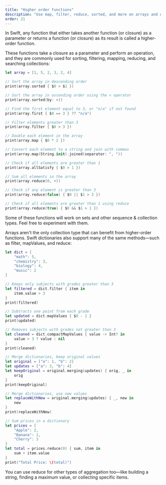 ```yaml
---
title: "Higher order functions"
description: "Use map, filter, reduce, sorted, and more on arrays and dictionaries for functional programming."
order: 21
---
```


In Swift, any function that either takes another function (or closure) as a parameter or returns a function (or closure) as its result is called a higher-order function.

These functions take a closure as a parameter and perform an operation, and they are commonly used for sorting, filtering, mapping, reducing, and searching collections:

```swift
let array = [1, 5, 2, 3, 2, 4]

// Sort the array in descending order
print(array.sorted { $0 > $1 })

// Sort the array in ascending order using the < operator
print(array.sorted(by: <))

// Find the first element equal to 3, or "n/a" if not found
print(array.first { $0 == 3 } ?? "n/a")

// Filter elements greater than 3
print(array.filter { $0 > 3 })

// Double each element in the array
print(array.map { $0 * 2 })

// Convert each element to a string and join with commas
print(array.map(String.init).joined(separator: ", "))

// Check if all elements are greater than 1
print(array.allSatisfy { $0 > 1 })

// Sum all elements in the array
print(array.reduce(0, +))

// Check if any element is greater than 3
print(array.reduce(false) { $0 || $1 > 3 })

// Check if all elements are greater than 1 using reduce
print(array.reduce(true) { $0 && $1 > 1 }) 
```

Some of these functions will work on sets and other sequence & collection types. Feel free to experiment with them.

Arrays aren't the only collection type that can benefit from higher-order functions. Swift dictionaries also support many of the same methods—such as filter, mapValues, and reduce:

```swift
let dict = [
    "math": 5,
    "chemistry": 3,
    "biology": 4,
    "music": 2
]

// Keeps only subjects with grades greater than 3
let filtered = dict.filter { item in
    item.value > 3
}
print(filtered) 

// Subtracts one point from each grade
let updated = dict.mapValues { $0 - 1 }
print(updated)

// Removes subjects with grades not greater than 3
let cleaned = dict.compactMapValues { value -> Int? in
    value > 3 ? value : nil
}
print(cleaned)

// Merge dictionaries, keep original values
let original = ["a": 1, "b": 2]
let updates = ["a": 3, "b": 4]
let keepOriginal = original.merging(updates) { orig, _ in
    orig
}
print(keepOriginal)

// Merge dictionaries, use new values
let replaceWithNew = original.merging(updates) { _, new in
    new
}
print(replaceWithNew)

// Sum prices in a dictionary
let prices = [
    "Apple": 2, 
    "Banana": 1, 
    "Cherry": 3
]
let total = prices.reduce(0) { sum, item in
    sum + item.value
}
print("Total Price: \(total)")
```

You can use reduce for other types of aggregation too—like building a string, finding a maximum value, or collecting specific items.
